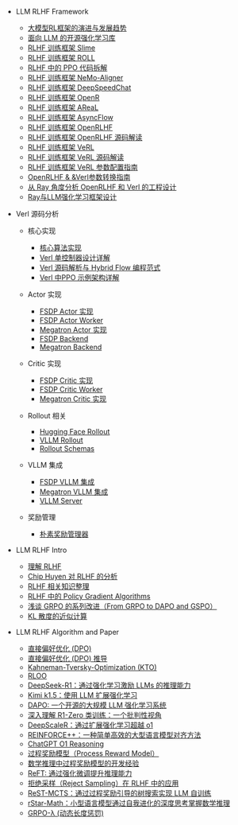 - LLM RLHF Framework

  - [大模型RL框架的演进与发展趋势](rlhf/infra/RL-Infra_overview.md)
  - [面向 LLM 的开源强化学习库](rlhf/infra/Open-source-rl-library.md)
  - [RLHF 训练框架 Slime](rlhf/infra/Slime.md)
  - [RLHF 训练框架 ROLL](rlhf/infra/ROLL.md)
  - [RLHF 中的 PPO 代码拆解](rlhf/infra/RLHF中的PPO代码拆解.md)
  - [RLHF 训练框架 NeMo-Aligner](rlhf/infra/NeMo-Aligner.md)
  - [RLHF 训练框架 DeepSpeedChat](rlhf/infra/DeepSpeedChat.md)
  - [RLHF 训练框架 OpenR](rlhf/infra/OpenR.md)
  - [RLHF 训练框架 AReaL](rlhf/infra/AReaL.md)
  - [RLHF 训练框架 AsyncFlow](rlhf/infra/AsyncFlow.md)
  - [RLHF 训练框架 OpenRLHF](rlhf/infra/OpenRLHF.md)
  - [RLHF 训练框架 OpenRLHF 源码解读](rlhf/infra/OpenRLHF源码解读.md)
  - [RLHF 训练框架 VeRL](rlhf/infra/Verl.md)
  - [RLHF 训练框架 VeRL 源码解读](rlhf/infra/Verl源码解读.md)
  - [RLHF 训练框架 VeRL 参数配置指南](rlhf/infra/Verl参数配置.md)
  - [OpenRLHF & &Verl参数转换指南](rlhf/infra/OpenRLHF&Verl参数转换指南.md)
  - [从 Ray 角度分析 OpenRLHF 和 Verl 的工程设计](rlhf/infra/Ray_OpenRLHF_Verl.md)
  - [Ray与LLM强化学习框架设计](rlhf/infra/Ray与LLM强化学习框架设计.md)


- Verl 源码分析

  - 核心实现
    - [核心算法实现](rlhf/infra/verl/core_algos.md)
    - [Verl 单控制器设计详解](rlhf/infra/verl/verl.single_controller设计详解.md)
    - [Verl 源码解析与 Hybrid Flow 编程范式](rlhf/infra/verl/verl_design.md)
    - [Verl 中PPO 示例架构详解](rlhf/infra/verl/verl_ppo.md)

  - Actor 实现
    - [FSDP Actor 实现](rlhf/infra/verl/fsdp_actor.md)
    - [FSDP Actor Worker](rlhf/infra/verl/fsdp_actor_worker.md)
    - [Megatron Actor 实现](rlhf/infra/verl/megatron_actor.md)
    - [FSDP Backend](rlhf/infra/verl/fsdp_backend.md)
    - [Megatron Backend](rlhf/infra/verl/megatron_backend.md)

  - Critic 实现
    - [FSDP Critic 实现](rlhf/infra/verl/fsdp_critic.md)
    - [FSDP Critic Worker](rlhf/infra/verl/fsdp_critic_worker.md)
    - [Megatron Critic 实现](rlhf/infra/verl/megatron_critic.md)

  - Rollout 相关
    - [Hugging Face Rollout](rlhf/infra/verl/hf_rollout.md)
    - [VLLM Rollout](rlhf/infra/verl/vllm_rollout.md)
    - [Rollout Schemas](rlhf/infra/verl/rollout_schemas.md)

  - VLLM 集成
    - [FSDP VLLM 集成](rlhf/infra/verl/fsdp_vllm.md)
    - [Megatron VLLM 集成](rlhf/infra/verl/megatron_vllm.md)
    - [VLLM Server](rlhf/infra/verl/vllm_server.md)

  - 奖励管理
    - [朴素奖励管理器](rlhf/infra/verl/naive_reward_manager.md)



- LLM RLHF Intro

  - [理解 RLHF](rlhf/intro/rlhf_advance.md)
  - [Chip Huyen 对 RLHF 的分析](rlhf/intro/rlhf_chiphuyen.md)
  - [RLHF 相关知识整理](rlhf/intro/rlhf_overview.md)
  - [RLHF 中的 Policy Gradient Algorithms](rlhf/intro/rlhf_policy_gradient.md)
  - [浅谈 GRPO 的系列改进（From GRPO to DAPO and GSPO）](rlhf/intro/grpo-to-dapo-and-gspo.md)
  - [KL 散度的近似计算](rlhf/intro/KL散度的近似计算方法.md)

- LLM RLHF Algorithm and Paper


  - [直接偏好优化 (DPO)](rlhf/paper/rlhf_dpo.md)
  - [直接偏好优化 (DPO) 推导](rlhf/paper/rlhf_dpo_notes.md)
  - [Kahneman-Tversky-Optimization (KTO)](rlhf/paper/rlhf_kto.md)
  - [RLOO](rlhf/paper/RLOO.md)
  - [DeepSeek-R1：通过强化学习激励 LLMs 的推理能力](rlhf/paper/DeepSeek-R1.md)
  - [Kimi k1.5：使用 LLM 扩展强化学习](rlhf/paper/KimiK1.5.md)
  - [DAPO: 一个开源的大规模 LLM 强化学习系统](rlhf/paper/DAPO.md)
  - [深入理解 R1-Zero 类训练：一个批判性视角](rlhf/paper/DR.GRPO.md)
  - [DeepScaleR：通过扩展强化学习超越 o1](rlhf/paper/deepscaler.md)
  - [REINFORCE++：一种简单高效的大型语言模型对齐方法](rlhf/paper/REINFORCE++.md)
  - [ChatGPT O1 Reasoning](rlhf/paper/chatgpt_O1.md)
  - [过程奖励模型（Process Reward Model）](rlhf/paper/PRM.md)
  - [数学推理中过程奖励模型的开发经验](rlhf/paper/PRM_Reasoning.md)
  - [ReFT: 通过强化微调提升推理能力](rlhf/paper/ReFT.md)
  - [拒绝采样（Reject Sampling）在 RLHF 中的应用](rlhf/paper/RejectSampling.md)
  - [ReST-MCTS：通过过程奖励引导的树搜索实现 LLM 自训练](rlhf/paper/ReST-MCTS.md)
  - [rStar-Math：小型语言模型通过自我进化的深度思考掌握数学推理](rlhf/paper/rStar-Math.md)
  - [GRPO-λ (动态长度惩罚)](rlhf/paper/GRPO-lambda.md)
